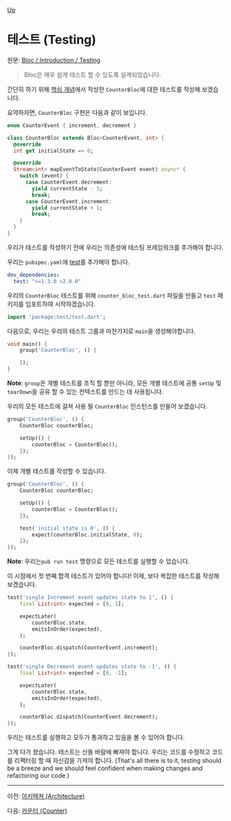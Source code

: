 [Up](./index.md)

# 테스트 (Testing)

원문: [Bloc / Introduction / Testing](https://felangel.github.io/bloc/#/testing)

> Bloc은 매우 쉽게 테스트 할 수 있도록 설계되었습니다.

간단히 하기 위해 [핵심 개념](introduction_core_concepts.md)에서 작성한 `CounterBloc`에 대한 테스트를 작성해 보겠습니다.

요약하자면, `CounterBloc` 구현은 다음과 같이 보입니다.

```dart
enum CounterEvent { increment, decrement }

class CounterBloc extends Bloc<CounterEvent, int> {
  @override
  int get initialState => 0;

  @override
  Stream<int> mapEventToState(CounterEvent event) async* {
    switch (event) {
      case CounterEvent.decrement:
        yield currentState - 1;
        break;
      case CounterEvent.increment:
        yield currentState + 1;
        break;
    }
  }
}
```

우리가 테스트를 작성하기 전에 우리는 의존성에 테스팅 프레임워크를 추가해야 합니다.

우리는 `pubspec.yaml`에 [test](https://pub.dartlang.org/packages/test)를 추가해야 합니다.

```yaml
dev_dependencies:
  test: ">=1.3.0 <2.0.0"
```

우리의 `CounterBloc` 테스트를 위해 `counter_bloc_test.dart` 파일을 만들고 `test` 패키지를 임포트하여 시작하겠습니다.

```dart
import 'package:test/test.dart';
```

다음으로, 우리는 우리의 테스트 그룹과 마찬가지로 `main`을 생성해야합니다.

```dart
void main() {
    group('CounterBloc', () {

    });
}
```

**Note**: `group`은 개별 테스트를 조직 할 뿐만 아니라, 모든 개별 테스트에 공통 `setUp` 및 `tearDown`을 공유 할 수 있는 컨텍스트를 만드는 데 사용됩니다.

우리의 모든 테스트에 걸쳐 사용 될 `CounterBloc` 인스턴스를 만들어 보겠습니다.

```dart
group('CounterBloc', () {
    CounterBloc counterBloc;

    setUp(() {
        counterBloc = CounterBloc();
    });
});
```

이제 개별 테스트를 작성할 수 있습니다.

```dart
group('CounterBloc', () {
    CounterBloc counterBloc;

    setUp(() {
        counterBloc = CounterBloc();
    });

    test('initial state is 0', () {
        expect(counterBloc.initialState, 0);
    });
});
```

**Note**: 우리는`pub run test` 명령으로 모든 테스트를 실행할 수 있습니다.

이 시점에서 첫 번째 합격 테스트가 있어야 합니다! 이제, 보다 복잡한 테스트를 작성해 보겠습니다.

```dart
test('single Increment event updates state to 1', () {
    final List<int> expected = [0, 1];

    expectLater(
        counterBloc.state,
        emitsInOrder(expected),
    );

    counterBloc.dispatch(CounterEvent.increment);
});

test('single Decrement event updates state to -1', () {
    final List<int> expected = [0, -1];

    expectLater(
        counterBloc.state,
        emitsInOrder(expected),
    );

    counterBloc.dispatch(CounterEvent.decrement);
});
```

우리는 테스트를 실행하고 모두가 통과하고 있음을 볼 수 있어야 합니다.

그게 다가 왔습니다. 테스트는 산들 바람에 빠져야 합니다. 우리는 코드를 수정하고 코드를 리팩터링 할 때 자신감을 가져야 합니다. (That's all there is to it, testing should be a breeze and we should feel confident when making changes and refactoring our code.)

---

이전: [아키텍쳐 (Architecture)](introduction_architecture.md)

다음: [카운터 (Counter)](tutorials_flutter_counter.md)
